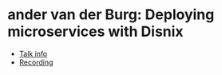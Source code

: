 # ander van der Burg: Deploying microservices with Disnix

* [Talk info]()
* [Recording](https://www.youtube.com/watch?v=6a2NOvod_MY)
